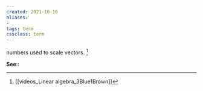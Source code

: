 ```yaml
---
created: 2021-10-16
aliases:
- 
tags: term
cssclass: term
---
```


numbers used to scale vectors. [^1]

**See**::

[^1]: [[videos_Linear algebra_3Blue1Brown]]

